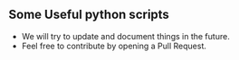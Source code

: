 ## Some Useful python scripts

- We will try to update and document things in the future.
- Feel free to contribute by opening a Pull Request.
